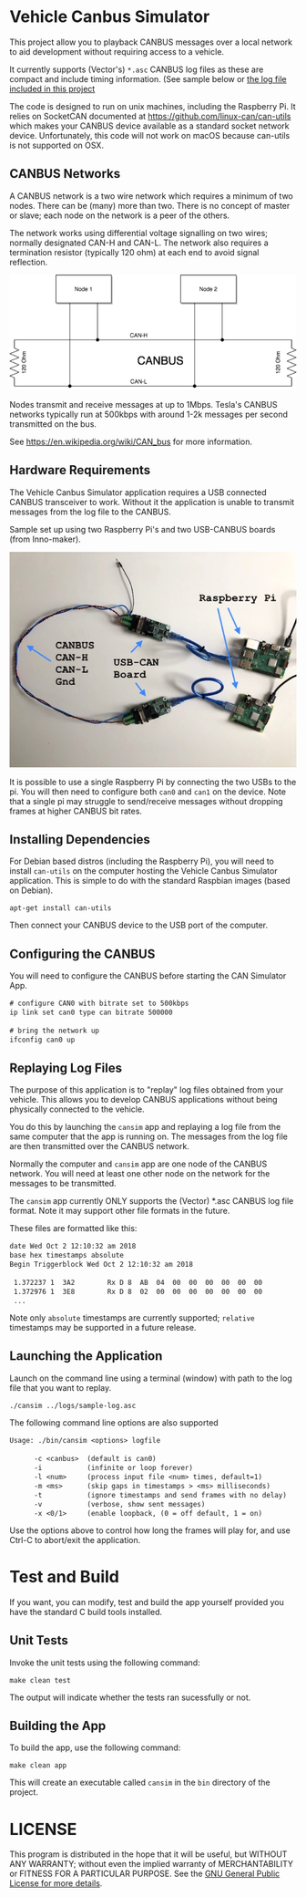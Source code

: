 # Vehicle Canbus Simulator
This project allow you to playback CANBUS messages over a local network to aid development without requiring access to a vehicle.

It currently supports (Vector's) `*.asc` CANBUS log files as these are compact and include timing information. (See sample below or [the log file included in this project](./logs/sample-log.asc)

The code is designed to run on unix machines, including the Raspberry Pi. It relies on SocketCAN documented at https://github.com/linux-can/can-utils which makes your CANBUS device available as a standard socket network device. Unfortunately, this code will not work on macOS because can-utils is not supported on OSX.

## CANBUS Networks
A CANBUS network is a two wire network which requires a minimum of two nodes. There can be (many) more than two. There is no concept of master or slave; each node on the network is a peer of the others.

The network works using differential voltage signalling on two wires; normally designated CAN-H and CAN-L. The network also requires a termination resistor (typically 120 ohm) at each end to avoid signal reflection.

![](./doc/basic-canbus.png "Basic CANBUS network")

Nodes transmit and receive messages at up to 1Mbps. Tesla's CANBUS networks typically run at 500kbps with around 1-2k messages per second transmitted on the bus.

See https://en.wikipedia.org/wiki/CAN_bus for more information.

## Hardware Requirements
The Vehicle Canbus Simulator application requires a USB connected CANBUS transceiver to work. Without it the application is unable to transmit messages from the log file to the CANBUS.

Sample set up using two Raspberry Pi's and two USB-CANBUS boards (from Inno-maker).

![](./doc/CanBus-Setup.jpg "Canbus setup")

It is possible to use a single Raspberry Pi by connecting the two USBs to the pi. You will then need to configure both `can0` and `can1` on the device. Note that a single pi may struggle to send/receive messages without dropping frames at higher CANBUS bit rates.

## Installing Dependencies
For Debian based distros (including the Raspberry Pi), you will need to install `can-utils` on the computer hosting the Vehicle Canbus Simulator application. This is simple to do with the standard Raspbian images (based on Debian).

```
apt-get install can-utils
```

Then connect your CANBUS device to the USB port of the computer.

## Configuring the CANBUS

You will need to configure the CANBUS before starting the CAN Simulator App. 

```
# configure CAN0 with bitrate set to 500kbps
ip link set can0 type can bitrate 500000

# bring the network up
ifconfig can0 up
```

## Replaying Log Files

The purpose of this application is to "replay" log files obtained from your vehicle. This allows you to develop CANBUS applications without being physically connected to the vehicle.

You do this by launching the `cansim` app and replaying a log file from the same computer that the app is running on. The messages from the log file are then transmitted over the CANBUS network. 

Normally the computer and `cansim` app are one node of the CANBUS network. You will need at least one other node on the network for the messages to be transmitted.

The `cansim` app currently ONLY supports the (Vector) *.asc CANBUS log file format. Note it may support other file formats in the future. 

These files are formatted like this:

```
date Wed Oct 2 12:10:32 am 2018
base hex timestamps absolute
Begin Triggerblock Wed Oct 2 12:10:32 am 2018

 1.372237 1  3A2        Rx D 8  AB  04  00  00  00  00  00  00
 1.372976 1  3E8        Rx D 8  02  00  00  00  00  00  00  00
 ...
```

Note only `absolute` timestamps are currently supported; `relative` timestamps may be supported in a future release.

## Launching the Application

Launch on the command line using a terminal (window) with path to the log file that you want to replay.

```
./cansim ../logs/sample-log.asc
```

The following command line options are also supported

```
Usage: ./bin/cansim <options> logfile

      -c <canbus>  (default is can0)
      -i           (infinite or loop forever)
      -l <num>     (process input file <num> times, default=1)
      -m <ms>      (skip gaps in timestamps > <ms> milliseconds)
      -t           (ignore timestamps and send frames with no delay)
      -v           (verbose, show sent messages)
      -x <0/1>     (enable loopback, (0 = off default, 1 = on)
```

Use the options above to control how long the frames will play for, and use Ctrl-C to abort/exit the application.

# Test and Build
If you want, you can modify, test and build the app yourself provided you have the standard C build tools installed.

## Unit Tests

Invoke the unit tests using the following command:

```
make clean test
```
The output will indicate whether the tests ran sucessfully or not.

## Building the App

To build the app, use the following command:

```
make clean app
```

This will create an executable called `cansim` in the `bin` directory of the project.

# LICENSE

This program is distributed in the hope that it will be useful,
but WITHOUT ANY WARRANTY; without even the implied warranty of
MERCHANTABILITY or FITNESS FOR A PARTICULAR PURPOSE.  See the
[GNU General Public License for more details](LICENSE).


